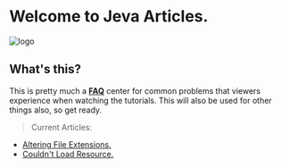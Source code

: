 # Welcome to Jeva Articles.
![logo](https://raw.githubusercontent.com/jevajs/jeva-screen/master/main.png)

## What's this?
This is pretty much a **[FAQ](https://www.google.com/search?q=faq+definition)** center for common problems that viewers experience when watching the tutorials. 
This will also be used for other things also, so get ready.

> Current Articles: 
 * [Altering File Extensions.](file-extensions)
 * [Couldn't Load Resource.](couldn't-load-resource)